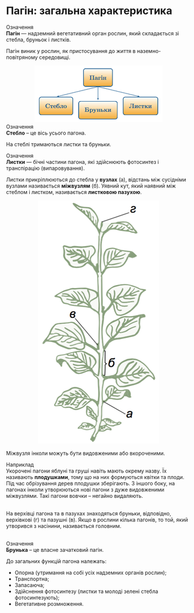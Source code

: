 # Пагiн: загальна характеристика

<div class="eoz-wrap">
<span class="eoz">Означення</span>
<div class="eoz-text">
<b>Пагiн</b> — надземний вегетативний орган рослин, який складається зi стебла, бруньок i листкiв.
</div>
</div>

Пагiн виник у рослин, як пристосування до життя в наземно-повiтряному
середовищi.

<div align="center">
<img src="diagr_1.png" width="350" alt="Діаграма" />
</div>

<div class="eoz-wrap">
<span class="eoz">Означення</span>
<div class="eoz-text">
<b>Стебло</b> – це вiсь усього пагона.
</div>
</div>

На стеблi тримаються листки та бруньки.

<div class="eoz-wrap">
<span class="eoz">Означення</span>
<div class="eoz-text">
<b>Листки</b> — бiчнi частини пагона, якi здiйснюють фотосинтез i транспiрацiю (випаровування).
</div>
</div>

Листки прикрiплюються до стебла у **вузлах** (а), вiдстань мiж сусiднiми вузлами називається **мiжвузлям** (б). Уявний кут, який наявний мiж стеблом i листком, називається **листковою пазухою**.

<div align="center">
<img src="list.png" alt="Схема" width="330"/>
</div>

Мiжвузля iнколи можуть бути <span class="p1">видовженими</span> або <span class="p1">вкороченими</span>. 

<div class="exmpl-wrap">
<span class="exmpl">Наприклад</span>
<div class="exmpl-text">
Укороченi пагони яблунi та грушi навiть мають окрему назву. Їх називають <b>плодушками</b>, тому що на них формуються квiтки та плоди. Пiд час обрiзування дерев плодушки зберiгають. З iншого боку, на пагонах iнколи утворюються новi пагони з дуже видовженими мiжвузлями. Такi пагони вовчки – негайно видаляють.
</div>
</div><br/>

На верхiвцi пагона та в пазухах знаходяться бруньки, вiдповiдно, верхiвковi (г) та пазушнi (в).
Якщо в рослини кiлька пагонiв, то той, який утворився з насiнини, називається головним.
<br/>
<br/>
<div class="eoz-wrap">
<span class="eoz">Означення</span>
<div class="eoz-text">
<b>Брунька</b> – це власне зачатковий пагiн. 
</div>
</div>

До загальних функцiй пагона належать:
* Опорна (утримання на собi усiх надземних органiв рослин);
* Транспортна;
* Запасаюча;
* Здiйснення фотосинтезу (листки та молодi зеленi стебла фотосинтезують);
* Вегетативне розмноження.